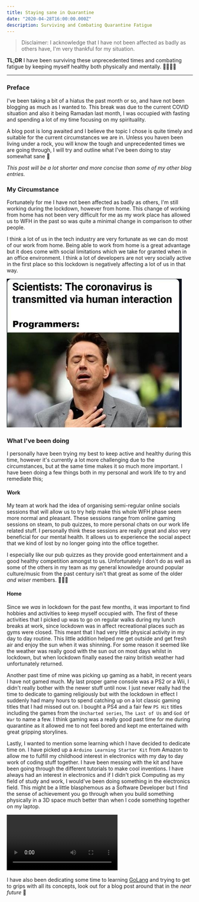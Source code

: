 ```yaml
---
title: Staying sane in Quarantine
date: "2020-04-28T16:00:00.000Z"
description: Surviving and Combating Quarantine Fatigue
---
```


> Disclaimer: I acknowledge that I have not been affected as badly as others have, I'm very thankful for my situation.

**TL;DR** I have been surviving these unprecedented times and combating fatigue by keeping myself healthy both physically and mentally. 👷🏽‍♂️🧠

---

### Preface

I've been taking a bit of a hiatus the past month or so, and have not been blogging as much as I wanted to. This break was due to the current COVID situation and also it being Ramadan last month, I was occupied with fasting and spending a lot of my time focusing on my spirituality.

A blog post is long awaited and I believe the topic I chose is quite timely and suitable for the current circumstances we are in.
Unless you haven been living under a rock, you will know the tough and unprecedented times we are going through, I will try and outline what I've been doing to stay somewhat sane 🤪

_This post will be a lot shorter and more concise than some of my other blog entries._

### My Circumstance

Fortunately for me I have not been affected as badly as others, I'm still working during the lockdown, however from home. This change of working from home has not been very difficult for me as my work place has allowed us to WFH in the past so was quite a minimal change in comparison to other people.

I think a lot of us in the tech industry are very fortunate as we can do most of our work from home. Being able to work from home is a great advantage but it does come with social limitations which we take for granted when in an office environment. I think a lot of developers are not very socially active in the first place so this lockdown is negatively affecting a lot of us in that way.

![Planning](./assets/quarantine-programmers.jpg)

### What I've been doing

I personally have been trying my best to keep active and healthy during this time, however it's currently a lot more challenging due to the circumstances, but at the same time makes it so much more important. I have been doing a few things both in my personal and work life to try and remediate this;

#### Work

My team at work had the idea of organising semi-regular online socials sessions that will allow us to try help make this whole WFH phase seem more normal and pleasant. These sessions range from online gaming sessions on steam, to pub quizzes, to more personal chats on our work life related stuff. I personally think these sessions are really great and also very beneficial for our mental health. It allows us to experience the social aspect that we kind of lost by no longer going into the office together.

I especially like our pub quizzes as they provide good entertainment and a good healthy competition amongst to us. Unfortunately I don't do as well as some of the others in my team as my general knowledge around popular culture/music from the past century isn't that great as some of the older _and wiser_ members. 👴🏻🦖

#### Home

Since we _was_ in lockdown for the past few months, it was important to find hobbies and activities to keep myself occupied with. The first of these activities that I picked up was to go on regular walks during my lunch breaks at work, since lockdown was in affect recreational places such as gyms were closed. This meant that I had very little physical activity in my day to day routine. This little addition helped me get outside and get fresh air and enjoy the sun when it was shinning. For some reason it seemed like the weather was really good with the sun out on most days whilst in lockdown, but when lockdown finally eased the rainy british weather had unfortunately returned.

Another past time of mine was picking up gaming as a habit, in recent years I have not gamed much. My last proper game console was a PS2 or a Wii, I didn't really bother with the newer stuff until now. I just never really had the time to dedicate to gaming religiously but with the lockdown in effect I suddenly had many hours to spend catching up on a lot classic gaming titles that I had missed out on. I bought a PS4 and a fair few `PS Hit` titles including the games from the `Uncharted series`, `The Last of Us` and `God Of War` to name a few. I think gaming was a really good past time for me during quarantine as it allowed me to not feel bored and kept me entertained with great gripping storylines.

Lastly, I wanted to mention some learning which I have decided to dedicate time on. I have picked up a `Arduino Learning Starter Kit` from Amazon to allow me to fulfill my childhood interest in electronics with my day to day work of coding stuff together. I have been messing with the kit and have been going through the different tutorials to make cool inventions. I have always had an interest in electronics and if I didn't pick Computing as my field of study and work, I would've been doing something in the electronics field. This might be a little blasphemous as a Software Developer but I find the sense of achievement you go through when you build something physically in a 3D space much better than when I code something together on my laptop. 

![Test Video](./assets/fading-rgb-led.mp4)

I have also been dedicating some time to learning [GoLang](https://golang.org/) and trying to get to grips with all its concepts, look out for a blog post around that in the _near future_ 🚀